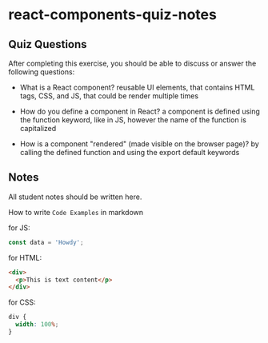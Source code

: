 # react-components-quiz-notes

## Quiz Questions

After completing this exercise, you should be able to discuss or answer the following questions:

- What is a React component?
  reusable UI elements, that contains HTML tags, CSS, and JS, that could be render multiple times

- How do you define a component in React?
  a component is defined using the function keyword, like in JS, however the name of the function is capitalized

- How is a component "rendered" (made visible on the browser page)?
  by calling the defined function and using the export default keywords

## Notes

All student notes should be written here.

How to write `Code Examples` in markdown

for JS:

```javascript
const data = 'Howdy';
```

for HTML:

```html
<div>
  <p>This is text content</p>
</div>
```

for CSS:

```css
div {
  width: 100%;
}
```
